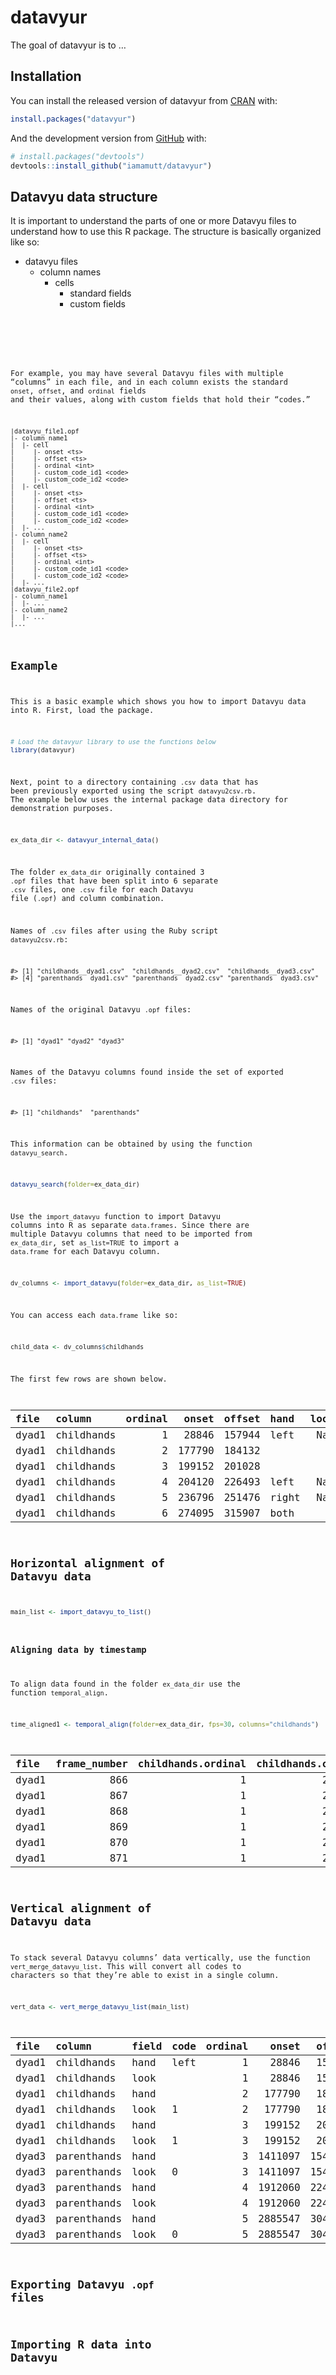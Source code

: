 
<!-- README.md is generated from README.Rmd. Please edit that file -->

# datavyur

<!-- badges: start -->
<!-- badges: end -->

The goal of datavyur is to …

## Installation

You can install the released version of datavyur from
[CRAN](https://CRAN.R-project.org) with:

``` r
install.packages("datavyur")
```

And the development version from [GitHub](https://github.com/) with:

``` r
# install.packages("devtools")
devtools::install_github("iamamutt/datavyur")
```

## Datavyu data structure

It is important to understand the parts of one or more Datavyu files to
understand how to use this R package. The structure is basically
organized like so:

-   datavyu files
    -   column names
        -   cells
            -   standard fields <value>
            -   custom fields <code>

For example, you may have several Datavyu files with multiple “columns”
in each file, and in each column exists the standard `onset`, `offset`,
and `ordinal` fields and their values, along with custom fields that
hold their “codes.”

    |datavyu_file1.opf
    |- column_name1
    |  |- cell
    |     |- onset <ts>
    |     |- offset <ts>
    |     |- ordinal <int>
    |     |- custom_code_id1 <code>
    |     |- custom_code_id2 <code>
    |  |- cell
    |     |- onset <ts>
    |     |- offset <ts>
    |     |- ordinal <int>
    |     |- custom_code_id1 <code>
    |     |- custom_code_id2 <code>
    |  |- ...
    |- column_name2
    |  |- cell
    |     |- onset <ts>
    |     |- offset <ts>
    |     |- ordinal <int>
    |     |- custom_code_id1 <code>
    |     |- custom_code_id2 <code>
    |  |- ...
    |datavyu_file2.opf
    |- column_name1
    |  |- ...
    |- column_name2
    |  |- ...
    |...

## Example

This is a basic example which shows you how to import Datavyu data into
R. First, load the package.

``` r
# Load the datavyur library to use the functions below
library(datavyur)
```

Next, point to a directory containing `.csv` data that has been
previously exported using the script `datavyu2csv.rb`. The example below
uses the internal package data directory for demonstration purposes.

``` r
ex_data_dir <- datavyur_internal_data()
```

The folder `ex_data_dir` originally contained 3 `.opf` files that have
been split into 6 separate `.csv` files, one `.csv` file for each
Datavyu file (`.opf`) and column combination.

Names of `.csv` files after using the Ruby script `datavyu2csv.rb`:

    #> [1] "childhands__dyad1.csv"  "childhands__dyad2.csv"  "childhands__dyad3.csv" 
    #> [4] "parenthands__dyad1.csv" "parenthands__dyad2.csv" "parenthands__dyad3.csv"

Names of the original Datavyu `.opf` files:

    #> [1] "dyad1" "dyad2" "dyad3"

Names of the Datavyu columns found inside the set of exported `.csv`
files:

    #> [1] "childhands"  "parenthands"

This information can be obtained by using the function `datavyu_search`.

``` r
datavyu_search(folder=ex_data_dir)
```

Use the `import_datavyu` function to import Datavyu columns into R as
separate `data.frames`. Since there are multiple Datavyu columns that
need to be imported from `ex_data_dir`, set `as_list=TRUE` to import a
`data.frame` for each Datavyu column.

``` r
dv_columns <- import_datavyu(folder=ex_data_dir, as_list=TRUE)
```

You can access each `data.frame` like so:

``` r
child_data <- dv_columns$childhands
```

The first few rows are shown below.

| file  | column     | ordinal |  onset | offset | hand  | look |
|:------|:-----------|--------:|-------:|-------:|:------|-----:|
| dyad1 | childhands |       1 |  28846 | 157944 | left  |  NaN |
| dyad1 | childhands |       2 | 177790 | 184132 |       |    1 |
| dyad1 | childhands |       3 | 199152 | 201028 |       |    1 |
| dyad1 | childhands |       4 | 204120 | 226493 | left  |  NaN |
| dyad1 | childhands |       5 | 236796 | 251476 | right |  NaN |
| dyad1 | childhands |       6 | 274095 | 315907 | both  |    0 |

## Horizontal alignment of Datavyu data

``` r
main_list <- import_datavyu_to_list()
```

### Aligning data by timestamp

To align data found in the folder `ex_data_dir` use the function
`temporal_align`.

``` r
time_aligned1 <- temporal_align(folder=ex_data_dir, fps=30, columns="childhands")
```

| file  | frame\_number | childhands.ordinal | childhands.onset | childhands.offset | childhands.hand | childhands.look |
|:------|--------------:|-------------------:|-----------------:|------------------:|:----------------|----------------:|
| dyad1 |           866 |                  1 |            28846 |            157944 | left            |             NaN |
| dyad1 |           867 |                  1 |            28846 |            157944 | left            |             NaN |
| dyad1 |           868 |                  1 |            28846 |            157944 | left            |             NaN |
| dyad1 |           869 |                  1 |            28846 |            157944 | left            |             NaN |
| dyad1 |           870 |                  1 |            28846 |            157944 | left            |             NaN |
| dyad1 |           871 |                  1 |            28846 |            157944 | left            |             NaN |

## Vertical alignment of Datavyu data

To stack several Datavyu columns’ data vertically, use the function
`vert_merge_datavyu_list`. This will convert all codes to characters so
that they’re able to exist in a single column.

``` r
vert_data <- vert_merge_datavyu_list(main_list)
```

| file  | column      | field | code | ordinal |   onset |  offset |
|:------|:------------|:------|:-----|--------:|--------:|--------:|
| dyad1 | childhands  | hand  | left |       1 |   28846 |  157944 |
| dyad1 | childhands  | look  |      |       1 |   28846 |  157944 |
| dyad1 | childhands  | hand  |      |       2 |  177790 |  184132 |
| dyad1 | childhands  | look  | 1    |       2 |  177790 |  184132 |
| dyad1 | childhands  | hand  |      |       3 |  199152 |  201028 |
| dyad1 | childhands  | look  | 1    |       3 |  199152 |  201028 |
| dyad3 | parenthands | hand  |      |       3 | 1411097 | 1541540 |
| dyad3 | parenthands | look  | 0    |       3 | 1411097 | 1541540 |
| dyad3 | parenthands | hand  |      |       4 | 1912060 | 2240150 |
| dyad3 | parenthands | look  |      |       4 | 1912060 | 2240150 |
| dyad3 | parenthands | hand  |      |       5 | 2885547 | 3046254 |
| dyad3 | parenthands | look  | 0    |       5 | 2885547 | 3046254 |

## Exporting Datavyu `.opf` files

## Importing R data into Datavyu
